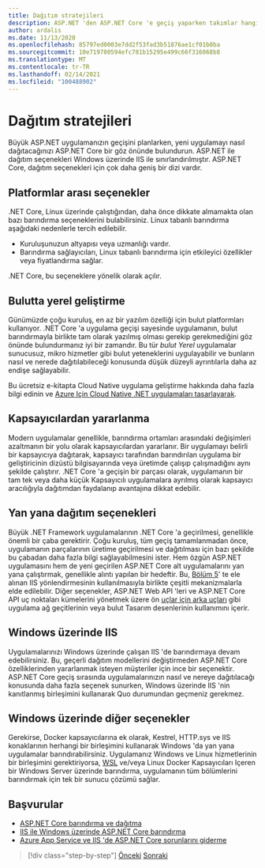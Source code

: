 ```yaml
---
title: Dağıtım stratejileri
description: ASP.NET 'den ASP.NET Core 'e geçiş yaparken takımlar hangi dağıtım stratejilerini kullanabilir? Artımlı bir geçiş, .NET Framework ve .NET Core uygulamalarının yan yana dağıtımına izin vererek sorunsuz bir son kullanıcı deneyimi sağlar mi?
author: ardalis
ms.date: 11/13/2020
ms.openlocfilehash: 85797ed0003e7dd2f53fad3b51876ae1cf01b0ba
ms.sourcegitcommit: 10e719780594efc781b15295e499c66f316068b8
ms.translationtype: MT
ms.contentlocale: tr-TR
ms.lasthandoff: 02/14/2021
ms.locfileid: "100488902"
---
```

# <a name="deployment-strategies"></a>Dağıtım stratejileri

Büyük ASP.NET uygulamanızın geçişini planlarken, yeni uygulamayı nasıl dağıtacağınızı ASP.NET Core bir göz önünde bulundurun. ASP.NET ile dağıtım seçenekleri Windows üzerinde IIS ile sınırlandırılmıştır. ASP.NET Core, dağıtım seçenekleri için çok daha geniş bir dizi vardır.

## <a name="cross-platform-options"></a>Platformlar arası seçenekler

.NET Core, Linux üzerinde çalıştığından, daha önce dikkate almamakta olan bazı barındırma seçeneklerini bulabilirsiniz. Linux tabanlı barındırma aşağıdaki nedenlerle tercih edilebilir.

* Kuruluşunuzun altyapısı veya uzmanlığı vardır.
* Barındırma sağlayıcıları, Linux tabanlı barındırma için etkileyici özellikler veya fiyatlandırma sağlar.

.NET Core, bu seçeneklere yönelik olarak açılır.

## <a name="cloud-native-development"></a>Bulutta yerel geliştirme

Günümüzde çoğu kuruluş, en az bir yazılım özelliği için bulut platformları kullanıyor. .NET Core 'a uygulama geçişi sayesinde uygulamanın, bulut barındırmayla birlikte tam olarak yazılmış olması gerekip gerekmediğini göz önünde bulundurmanız iyi bir zamandır. Bu tür *bulut Yerel* uygulamalar sunucusuz, mikro hizmetler gibi bulut yeteneklerini uygulayabilir ve bunların nasıl ve nerede dağıtılabileceği konusunda düşük düzeyli ayrıntılarla daha az endişe sağlayabilir.

Bu ücretsiz e-kitapta Cloud Native uygulama geliştirme hakkında daha fazla bilgi edinin ve [Azure Için Cloud Native .NET uygulamaları tasarlayarak](/dotnet/architecture/cloud-native/).

## <a name="leverage-containers"></a>Kapsayıcılardan yararlanma

Modern uygulamalar genellikle, barındırma ortamları arasındaki değişimleri azaltmanın bir yolu olarak kapsayıcılardan yararlanır. Bir uygulamayı belirli bir kapsayıcıya dağıtarak, kapsayıcı tarafından barındırılan uygulama bir geliştiricinin dizüstü bilgisayarında veya üretimde çalışıp çalışmadığını aynı şekilde çalıştırır. .NET Core 'a geçişin bir parçası olarak, uygulamanın bir tam tek veya daha küçük Kapsayıcılı uygulamalara ayrılmış olarak kapsayıcı aracılığıyla dağıtımdan faydalanıp avantajına dikkat edebilir.

## <a name="side-by-side-deployment-options"></a>Yan yana dağıtım seçenekleri

Büyük .NET Framework uygulamalarının .NET Core 'a geçirilmesi, genellikle önemli bir çaba gerektirir. Çoğu kuruluş, tüm geçiş tamamlanmadan önce, uygulamanın parçalarının üretime geçirilmesi ve dağıtılması için bazı şekilde bu çabadan daha fazla bilgi sağlayabilmesini ister. Hem özgün ASP.NET uygulamasını hem de yeni geçirilen ASP.NET Core alt uygulamalarını yan yana çalıştırmak, genellikle alıntı yapılan bir hedeftir. Bu, [Bölüm 5](deployment-scenarios.md)' te ele alınan IIS yönlendirmesinin kullanılmasıyla birlikte çeşitli mekanizmalarla elde edilebilir. Diğer seçenekler, ASP.NET Web API 'leri ve ASP.NET Core API uç noktaları kümelerini yönetmek üzere ön [uçlar için arka uçları](https://docs.microsoft.com/azure/architecture/patterns/backends-for-frontends) gibi uygulama ağ geçitlerinin veya bulut Tasarım desenlerinin kullanımını içerir.

## <a name="iis-on-windows"></a>Windows üzerinde IIS

Uygulamalarınızı Windows üzerinde çalışan IIS 'de barındırmaya devam edebilirsiniz. Bu, geçerli dağıtım modellerini değiştirmeden ASP.NET Core özelliklerinden yararlanmak isteyen müşteriler için ince bir seçenektir. ASP.NET Core geçiş sırasında uygulamalarınızın nasıl ve nereye dağıtılacağı konusunda daha fazla seçenek sunurken, Windows üzerinde IIS 'nin kanıtlanmış birleşimini kullanarak Quo durumundan geçmeniz gerekmez.

## <a name="other-options-on-windows"></a>Windows üzerinde diğer seçenekler

Gerekirse, Docker kapsayıcılarına ek olarak, Kestrel, HTTP.sys ve IIS konaklarının herhangi bir birleşimini kullanarak Windows 'da yan yana uygulamalar barındırabilirsiniz. Uygulamanız Windows ve Linux hizmetlerinin bir birleşimini gerektiriyorsa, [WSL](https://docs.microsoft.com/windows/wsl/about) ve/veya Linux Docker Kapsayıcıları Içeren bir Windows Server üzerinde barındırma, uygulamanın tüm bölümlerini barındırmak için tek bir sunucu çözümü sağlar.

## <a name="references"></a>Başvurular

- [ASP.NET Core barındırma ve dağıtma](https://docs.microsoft.com/aspnet/core/host-and-deploy/)
- [IIS ile Windows üzerinde ASP.NET Core barındırma](https://docs.microsoft.com/aspnet/core/host-and-deploy/iis/)
- [Azure App Service ve IIS 'de ASP.NET Core sorunlarını giderme](https://docs.microsoft.com/aspnet/core/test/troubleshoot-azure-iis)

>[!div class="step-by-step"]
>[Önceki](migrate-web-forms.md) 
> [Sonraki](additional-migration-resources.md)
